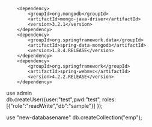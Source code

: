 		<dependency>
			<groupId>org.mongodb</groupId>
			<artifactId>mongo-java-driver</artifactId>
			<version>3.2.1</version>
		</dependency>
		<dependency>
			<groupId>org.springframework.data</groupId>
			<artifactId>spring-data-mongodb</artifactId>
			<version>1.8.4.RELEASE</version>
		</dependency>
		<dependency>
			<groupId>org.springframework</groupId>
			<artifactId>spring-webmvc</artifactId>
			<version>4.2.2.RELEASE</version>
		</dependency>
		
		
use admin		
db.createUser({user:"test",pwd:"test", roles: [{"role":"readWrite","db":"sample"}] });

use "new-databasename"
db.createCollection("emp");